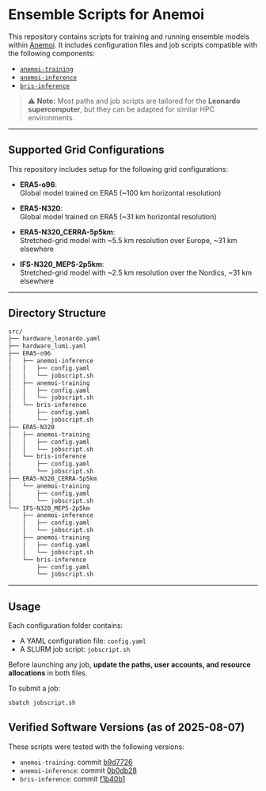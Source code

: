 # Ensemble Scripts for Anemoi

This repository contains scripts for training and running ensemble models within [Anemoi](https://github.com/ecmwf/anemoi-core). It includes configuration files and job scripts compatible with the following components:

- [`anemoi-training`](https://github.com/ecmwf/anemoi-core)
- [`anemoi-inference`](https://github.com/ecmwf/anemoi-inference)
- [`bris-inference`](https://github.com/metno/bris-inference)

> ⚠️ **Note:** Most paths and job scripts are tailored for the **Leonardo supercomputer**, but they can be adapted for similar HPC environments.

---

## Supported Grid Configurations

This repository includes setup for the following grid configurations:

- **ERA5-o96**:  
  Global model trained on ERA5 (~100 km horizontal resolution)

- **ERA5-N320**:  
  Global model trained on ERA5 (~31 km horizontal resolution)

- **ERA5-N320_CERRA-5p5km**:  
  Stretched-grid model with ~5.5 km resolution over Europe, ~31 km elsewhere

- **IFS-N320_MEPS-2p5km**:  
  Stretched-grid model with ~2.5 km resolution over the Nordics, ~31 km elsewhere

---

## Directory Structure

``` bash
src/
├── hardware_leonardo.yaml
├── hardware_lumi.yaml
├── ERA5-o96
│   ├── anemoi-inference
│   │   ├── config.yaml
│   │   └── jobscript.sh
│   ├── anemoi-training
│   │   ├── config.yaml
│   │   └── jobscript.sh
│   └── bris-inference
│       ├── config.yaml
│       └── jobscript.sh
├── ERA5-N320
│   ├── anemoi-training
│   │   ├── config.yaml
│   │   └── jobscript.sh
│   └── bris-inference
│       ├── config.yaml
│       └── jobscript.sh
├── ERA5-N320_CERRA-5p5km
│   └── anemoi-training
│       ├── config.yaml
│       └── jobscript.sh
└── IFS-N320_MEPS-2p5km
    ├── anemoi-inference
    │   ├── config.yaml
    │   └── jobscript.sh
    ├── anemoi-training
    │   ├── config.yaml
    │   └── jobscript.sh
    └── bris-inference
        ├── config.yaml
        └── jobscript.sh
```

---


## Usage

Each configuration folder contains:

- A YAML configuration file: `config.yaml`
- A SLURM job script: `jobscript.sh`

Before launching any job, **update the paths, user accounts, and resource allocations** in both files.

To submit a job:

```bash
sbatch jobscript.sh
```

## Verified Software Versions (as of 2025-08-07)
These scripts were tested with the following versions:

- `anemoi-training`: commit [b9d7726](https://github.com/ecmwf/anemoi-core/commit/b9d772659679b1d1744c9be6a6602673eb9e6969)
- `anemoi-inference`: commit [0b0db28](https://github.com/ecmwf/anemoi-inference/commit/0b0db285bb049c7133a541cd04b053030163f7aa)
- `bris-inference`: commit [f1b40b1](https://github.com/metno/bris-inference/commit/f1b40b100102d1a6483f79a8aefc4db1b4754366)
